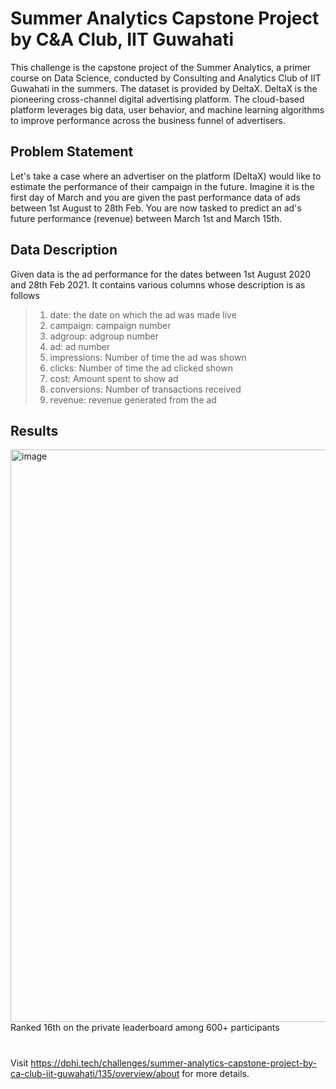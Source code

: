 # Summer Analytics Capstone Project by C&A Club, IIT Guwahati
This challenge is the capstone project of the Summer Analytics, a primer course on Data Science, conducted by Consulting and Analytics Club of IIT Guwahati in the summers. The dataset is provided by DeltaX. DeltaX is the pioneering cross-channel digital advertising platform. The cloud-based platform leverages big data, user behavior, and machine learning algorithms to improve performance across the business funnel of advertisers.

## Problem Statement
Let's take a case where an advertiser on the platform (DeltaX) would like to estimate the performance of their campaign in the future. Imagine it is the first day of March and you are given the past performance data of ads between 1st August to 28th Feb. You are now tasked to predict an ad's future performance (revenue) between March 1st and March 15th.

## Data Description
Given data is the ad performance for the dates between 1st August 2020 and 28th Feb 2021. It contains various columns whose description is as follows  

> 1. date: the date on which the ad was made live  
> 2. campaign: campaign number  
> 3. adgroup: adgroup number    
> 4. ad: ad number   
> 5. impressions: Number of time the ad was shown    
> 6. clicks: Number of time the ad clicked shown  
> 7. cost: Amount spent to show ad    
> 8. conversions: Number of transactions received    
> 9. revenue: revenue generated from the ad  
## Results
<img width="916" alt="image" src="https://user-images.githubusercontent.com/80268413/142664882-aac959f0-5e57-4a83-aded-e5bd369bcd6e.png">
Ranked 16th on the private leaderboard among 600+ participants

>
# 
Visit https://dphi.tech/challenges/summer-analytics-capstone-project-by-ca-club-iit-guwahati/135/overview/about for more details.
